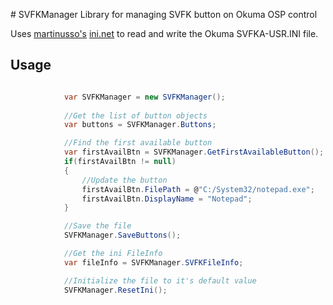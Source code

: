 ﻿﻿﻿# SVFKManagerLibrary for managing SVFK button on Okuma OSP controlUses [martinusso's](https://github.com/martinusso) [ini.net](https://github.com/martinusso/ini.net) to read and write the Okuma SVFKA-USR.INI file. ## Usage```csharp                 var SVFKManager = new SVFKManager();                        //Get the list of button objects            var buttons = SVFKManager.Buttons;            //Find the first available button            var firstAvailBtn = SVFKManager.GetFirstAvailableButton();            if(firstAvailBtn != null)            {                //Update the button                firstAvailBtn.FilePath = @"C:/System32/notepad.exe";                firstAvailBtn.DisplayName = "Notepad";            }            //Save the file            SVFKManager.SaveButtons();            //Get the ini FileInfo            var fileInfo = SVFKManager.SVFKFileInfo;            //Initialize the file to it's default value            SVFKManager.ResetIni();```
